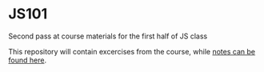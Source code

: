 # JS101
Second pass at course materials for the first half of JS class

This repository will contain excercises from the course, while [notes can be found here](https://kevinctofel.github.io/JS109_assessment/).
